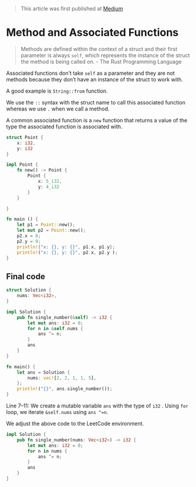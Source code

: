 > This article was first published at [Medium](https://towardsdatascience.com/a-comprehensive-tutorial-to-rust-operators-for-beginners-11554b2c64d4)

# Method and Associated Functions

> Methods are defined within the context of a struct and their first parameter is always `self`, which represents the instance of the struct the method is being called on. - The Rust Programming Language

Associated functions don’t take `self` as a parameter and they are not methods because they don’t have an instance of the struct to work with.

A good example is `String::from` function.

We use the `::` syntax with the struct name to call this associated function whereas we use `.` when we call a method.

A common associated function is a `new` function that returns a value of the type the associated function is associated with.

```rust runnable
struct Point {
    x: i32,
    y: i32
}

impl Point {
    fn new() -> Point {
        Point {
            x: 5_i32,
            y: 4_i32
        }
    }

}

fn main () {
    let p1 = Point::new();
    let mut p2 = Point::new();
    p2.x = 8;
    p2.y = 9;
    println!{"x: {}, y: {}", p1.x, p1.y};
    println!("x: {}, y: {}", p2.x, p2.y );
}
```

## Final code

```rust runnable
struct Solution {
    nums: Vec<i32>,
}

impl Solution {
    pub fn single_number(&self) -> i32 {
        let mut ans: i32 = 0;
        for n in &self.nums {
            ans ^= n;
        }
        ans
    }
}

fn main() {
    let ans = Solution {
        nums: vec![2, 2, 1, 1, 5],
    };
    println!("{}", ans.single_number());
}
```

Line 7–11: We create a mutable variable `ans` with the type of `i32` . Using `for` loop, we iterate `&self.nums` using `ans ^=n`.

We adjust the above code to the LeetCode environment.

```rust
impl Solution {
    pub fn single_number(nums: Vec<i32>) -> i32 {
        let mut ans: i32 = 0;
        for n in nums {
            ans ^= n;
        }
        ans        
    }
}
```